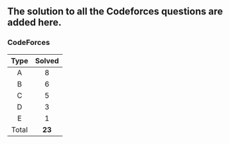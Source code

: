 ## The solution to all the Codeforces questions are added here.


### CodeForces

| Type   | Solved |
|:------:|:------:|
| A      |    8   |
| B      |    6   |
| C      |    5   |
| D      |    3   |
| E      |    1   |
| Total  | **23** |

